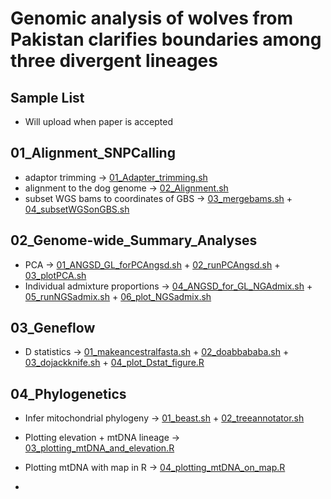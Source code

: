 # Genomic analysis of wolves from Pakistan clarifies boundaries among three divergent lineages

## Sample List 
- Will upload when paper is accepted

## 01_Alignment_SNPCalling
- adaptor trimming -> [01_Adapter_trimming.sh](/01_Alignment/01_Adapter_trimming.sh)
- alignment to the dog genome -> [02_Alignment.sh](/01_Alignment/02_Alignment.sh)
- subset WGS bams to coordinates of GBS -> [03_mergebams.sh](/01_Alignment/03_mergeGBSbams.sh) + [04_subsetWGSonGBS.sh](/01_Alignment/04_subsetWGSonGBS.sh)
  
## 02_Genome-wide_Summary_Analyses
- PCA -> [01_ANGSD_GL_forPCAngsd.sh](/02_Genome_wide_Summary/01_ANGSD_GL_forPCAngsd.sh) + [02_runPCAngsd.sh](/02_Genome_wide_Summary/02_runPCAngsd.sh) + [03_plotPCA.sh](/02_Genome_wide_Summary/03_plotPCA.sh)
- Individual admixture proportions -> [04_ANGSD_for_GL_NGAdmix.sh](/02_Genome_wide_Summary/04_ANGSD_for_GL_NGAdmix.sh) + [05_runNGSadmix.sh](/02_Genome_wide_Summary/05_runNGSadmix.sh) + [06_plot_NGSadmix.sh](/02_Genome_wide_Summary/06_plot_NGSadmix.sh)

## 03_Geneflow
- D statistics -> [01_makeancestralfasta.sh](/03_GeneFlow/01_makeancestralfasta.sh) + [02_doabbababa.sh](/03_GeneFlow/02_doabbababa.sh) + [03_dojackknife.sh](/03_GeneFlow/03_dojackknife.sh) +  [04_plot_Dstat_figure.R](/03_GeneFlow/04_plot_Dstat_figure.R)
  
## 04_Phylogenetics
- Infer mitochondrial phylogeny -> [01_beast.sh](/04_Phylogenetics/01_beast.sh) + [02_treeannotator.sh](/04_Phylogenetics/02_treeannotator.sh) 
- Plotting elevation + mtDNA lineage -> [03_plotting_mtDNA_and_elevation.R](/04_Phylogenetics/03_plotting_mtDNA_and_elevation.R) 
- Plotting mtDNA with map in R -> [04_plotting_mtDNA_on_map.R](/04_Phylogenetics/04_plotting_mtDNA_on_map.R)

- 
